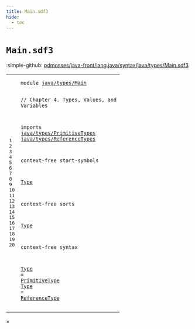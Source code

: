 ```yaml
---
title: Main.sdf3
hide:
  - toc
---
```


# `Main.sdf3`

:simple-github: [pdmosses/java-front/lang.java/syntax/java/types/Main.sdf3]

[pdmosses/java-front/lang.java/syntax/java/types/Main.sdf3]: https://github.com/pdmosses/java-front/blob/master/lang.java/syntax/java/types/Main.sdf3 "The source file on GitHub"

<div class="sdf3"><table class="highlighttable"><tbody><tr><td class="linenos"><div class="linenodiv"><pre><span></span>1
2
3
4
5
6
7
8
9
10
11
12
13
14
15
16
17
18
19
20
</pre></div></td>
<td class="code"><pre><code><span class="keyword">module</span> <a href="../../Main.sdf3/#java/types/Main_15_3" id="java/types/Main_1_8" title="a definition with a single reference">java/types/Main</a>

<span class="layout">// Chapter 4. Types, Values, and Variables</span>

<span class="keyword">imports</span>
  <a href="../PrimitiveTypes.sdf3/#java/types/PrimitiveTypes_1_8" id="java/types/PrimitiveTypes_6_3" title="a reference to a single-file definition">java/types/PrimitiveTypes</a>
  <a href="../ReferenceTypes.sdf3/#java/types/ReferenceTypes_1_8" id="java/types/ReferenceTypes_7_3" title="a reference to a single-file definition">java/types/ReferenceTypes</a>

<span class="keyword">context-free start-symbols</span>

  <a href="#Type_15_3" id="Type_11_3" title="a reference to a single-file definition">Type</a>
  
<span class="keyword">context-free sorts</span>

  <a href="#Type_11_3" id="Type_15_3" title="a definition with a single reference">Type</a>
  
<span class="keyword">context-free syntax</span>

  <a href="#Type_11_3" id="Type_19_3" title="a definition with a single reference">Type</a> = <a href="../PrimitiveTypes.sdf3/#PrimitiveType_10_3" id="PrimitiveType_19_10" title="a reference to a single-file definition">PrimitiveType</a>
  <a href="#Type_11_3" id="Type_20_3" title="a definition with a single reference">Type</a> = <a href="../ReferenceTypes.sdf3/#ReferenceType_13_3" id="ReferenceType_20_10" title="a reference to a single-file definition">ReferenceType</a>
</code></pre></td></tr></tbody></table></div>

<div id="modal">
  <div id="modal-content">
    <span id="modal-close">&times;</span>
    <h2 id="modal-h2"></h2>
    <p  id="modal-p"></p>
    <ul id="modal-ul"></ul>
  </div>
</div>
